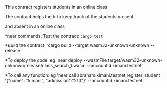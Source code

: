 This contract registers students in an online class

The contract helps the tr to keep track of the students present

and absent in an online class



*near commands: 
Test the contract:
  `cargo test `

*Build the contract:
  'cargo build --target wasm32-unknown-unknown --release`
 
 *To deploy the code:
 eg
  'near deploy --wasmFile target/wasm32-unknown-unknown/release/class_search_1.wasm --accountId kimani.testnet'
 
*To call any function:
eg
 'near call abraham.kimani.testnet register_student '{"name": "kimani", "admission":"210"}' --accountId kimani.testnet

